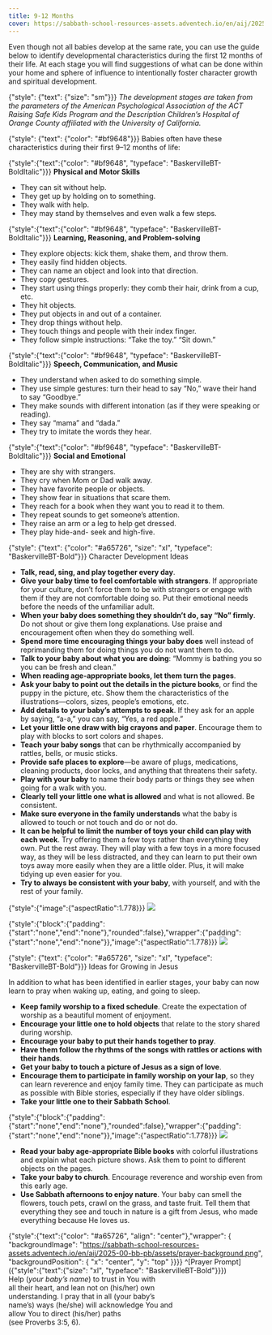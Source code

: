 ```yaml
---
title: 9-12 Months
cover: https://sabbath-school-resources-assets.adventech.io/en/aij/2025-00-bb-pb/part-1-06-growing-with-jesus-in-each-stage/9-12m.png
---
```


Even though not all babies develop at the same rate, you can use the guide below to identify developmental characteristics during the first 12 months of their life. At each stage you will find suggestions of what can be done within your home and sphere of influence to intentionally foster character growth and spiritual development.

{"style": {"text": {"size": "sm"}}}
_The development stages are taken from the parameters of the American Psychological Association of the ACT Raising Safe Kids Program and the Description Children’s Hospital of Orange County affiliated with the University of California._

{"style": {"text": {"color": "#bf9648"}}}
Babies often have these characteristics during their first 9–12 months of life:

{"style":{"text":{"color": "#bf9648", "typeface": "BaskervilleBT-BoldItalic"}}}
**Physical and Motor Skills**

+ They can sit without help.
+ They get up by holding on to something.
+ They walk with help.
+ They may stand by themselves and even walk a few steps.

{"style":{"text":{"color": "#bf9648", "typeface": "BaskervilleBT-BoldItalic"}}}
**Learning, Reasoning, and Problem-solving**

+ They explore objects: kick them, shake them, and throw them.
+ They easily find hidden objects.
+ They can name an object and look into that direction.
+ They copy gestures.
+ They start using things properly: they comb their hair, drink from a cup, etc.
+ They hit objects.
+ They put objects in and out of a container.
+ They drop things without help.
+ They touch things and people with their index finger.
+ They follow simple instructions: “Take the toy.” “Sit down.”

{"style":{"text":{"color": "#bf9648", "typeface": "BaskervilleBT-BoldItalic"}}}
**Speech, Communication, and Music**

+ They understand when asked to do something simple.
+ They use simple gestures: turn their head to say “No,” wave their hand to say “Goodbye.”
+ They make sounds with different intonation (as if they were speaking or reading).
+ They say “mama” and “dada.”
+ They try to imitate the words they hear.

{"style":{"text":{"color": "#bf9648", "typeface": "BaskervilleBT-BoldItalic"}}}
**Social and Emotional**

+ They are shy with strangers.
+ They cry when Mom or Dad walk away.
+ They have favorite people or objects.
+ They show fear in situations that scare them.
+ They reach for a book when they want you to read it to them.
+ They repeat sounds to get someone’s attention.
+ They raise an arm or a leg to help get dressed.
+ They play hide-and- seek and high-five.

{"style": {"text": {"color": "#a65726", "size": "xl", "typeface": "BaskervilleBT-Bold"}}}
Character Development Ideas

+ **Talk, read, sing, and play together every day**.
+ **Give your baby time to feel comfortable with strangers**. If appropriate for your culture, don’t force them to be with strangers or engage with them if they are not comfortable doing so. Put their emotional needs before the needs of the unfamiliar adult.
+ **When your baby does something they shouldn’t do, say “No” firmly**. Do not shout or give them long explanations. Use praise and encouragement often when they do something well.
+ **Spend more time encouraging things your baby does** well instead of reprimanding them for doing things you do not want them to do.
+ **Talk to your baby about what you are doing**: “Mommy is bathing you so you can be fresh and clean.”
+ **When reading age-appropriate books, let them turn the pages**.
+ **Ask your baby to point out the details in the picture books**, or find the puppy in the picture, etc. Show them the characteristics of the illustrations—colors, sizes, people’s emotions, etc.
+ **Add details to your baby’s attempts to speak**. If they ask for an apple by saying, “a-a,” you can say, “Yes, a red apple.”
+ **Let your little one draw with big crayons and paper**. Encourage them to play with blocks to sort colors and shapes.
+ **Teach your baby songs** that can be rhythmically accompanied by rattles, bells, or music sticks.
+ **Provide safe places to explore**—be aware of plugs, medications, cleaning products, door locks, and anything that threatens their safety.
+ **Play with your baby** to name their body parts or things they see when going for a walk with you.
+ **Clearly tell your little one what is allowed** and what is not allowed. Be consistent.
+ **Make sure everyone in the family understands** what the baby is allowed to touch or not touch and do or not do.
+ **It can be helpful to limit the number of toys your child can play with each week**. Try offering them a few toys rather than everything they own. Put the rest away. They will play with a few toys in a more focused way, as they will be less distracted, and they can learn to put their own toys away more easily when they are a little older. Plus, it will make tidying up even easier for you.
+ **Try to always be consistent with your baby**, with yourself, and with the rest of your family.

{"style":{"image":{"aspectRatio":1.778}}}
![](https://sabbath-school-resources-assets.adventech.io/en/aij/2025-00-bb-pb/part-1-06-growing-with-jesus-in-each-stage/collage.png)

{"style":{"block":{"padding":{"start":"none","end":"none"},"rounded":false},"wrapper":{"padding":{"start":"none","end":"none"}},"image":{"aspectRatio":1.778}}}
![](https://sabbath-school-resources-assets.adventech.io/en/aij/2025-00-bb-pb/part-1-06-growing-with-jesus-in-each-stage/collage-2.png)

{"style": {"text": {"color": "#a65726", "size": "xl", "typeface": "BaskervilleBT-Bold"}}}
Ideas for Growing in Jesus

In addition to what has been identified in earlier stages, your baby can now learn to pray when waking up, eating, and going to sleep.

+ **Keep family worship to a fixed schedule**. Create the expectation of worship as a beautiful moment of enjoyment.
+ **Encourage your little one to hold objects** that relate to the story shared during worship.
+ **Encourage your baby to put their hands together to pray**.
+ **Have them follow the rhythms of the songs with rattles or actions with their hands**.
+ **Get your baby to touch a picture of Jesus as a sign of love**.
+ **Encourage them to participate in family worship on your lap**, so they can learn reverence and enjoy family time. They can participate as much as possible with Bible stories, especially if they have older siblings.
+ **Take your little one to their Sabbath School**.

{"style":{"block":{"padding":{"start":"none","end":"none"},"rounded":false},"wrapper":{"padding":{"start":"none","end":"none"}},"image":{"aspectRatio":1.778}}}
![](https://sabbath-school-resources-assets.adventech.io/en/aij/2025-00-bb-pb/part-1-06-growing-with-jesus-in-each-stage/collage-3.png)

+ **Read your baby age-appropriate Bible books** with colorful illustrations and explain what each picture shows. Ask them to point to different objects on the pages.
+ **Take your baby to church**. Encourage reverence and worship even from this early age.
+ **Use Sabbath afternoons to enjoy nature**. Your baby can smell the flowers, touch pets, crawl on the grass, and taste fruit. Tell them that everything they see and touch in nature is a gift from Jesus, who made everything because He loves us.

{"style":{"text":{"color": "#a65726", "align": "center"},"wrapper": { "backgroundImage": "https://sabbath-school-resources-assets.adventech.io/en/aij/2025-00-bb-pb/assets/prayer-background.png", "backgroundPosition": { "x": "center", "y": "top" }}}}
^[Prayer Prompt]({"style":{"text":{"size": "xl", "typeface": "BaskervilleBT-Bold"}}})\
Help (_your baby’s name_) to trust in You with\
all their heart, and lean not on (his/her) own\
understanding. I pray that in all (your baby’s\
name’s) ways (he/she) will acknowledge You and\
allow You to direct (his/her) paths\
(see Proverbs 3:5, 6).